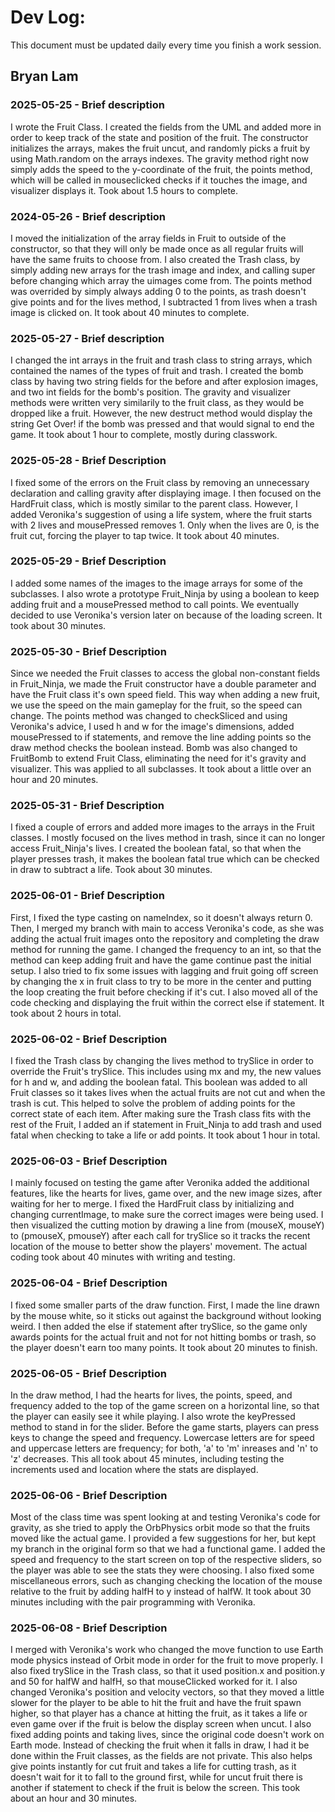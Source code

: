 # Dev Log:

This document must be updated daily every time you finish a work session.

## Bryan Lam

### 2025-05-25 - Brief description
I wrote the Fruit Class. I created the fields from the UML and added more in order to keep track of the state and position of the fruit. The constructor initializes the arrays, makes the fruit uncut, and randomly picks a fruit by using Math.random on the arrays indexes. The gravity method right now simply adds the speed to the y-coordinate of the fruit, the points method, which will be called in mouseclicked checks if it touches the image, and visualizer displays it. Took about 1.5 hours to complete.

### 2024-05-26 - Brief description
I moved the initialization of the array fields in Fruit to outside of the constructor, so that they will only be made once as all regular fruits will have the same fruits to choose from. I also created the Trash class, by simply adding new arrays for the trash image and index, and calling super before changing which array the uimages come from. The points method was overrided by simply always adding 0 to the points, as trash doesn't give points and for the lives method, I subtracted 1 from lives when a trash image is clicked on. It took about 40 minutes to complete.

### 2025-05-27 - Brief description
I changed the int arrays in the fruit and trash class to string arrays, which contained the names of the types of fruit and trash. I created the bomb class by having two string fields for the before and after explosion images, and two int fields for the bomb's position. The gravity and visualizer methods were written very similarily to the fruit class, as they would be dropped like a fruit. However, the new destruct method would display the string Get Over! if the bomb was pressed and that would signal to end the game. It took about 1 hour to complete, mostly during classwork.

### 2025-05-28 - Brief Description
I fixed some of the errors on the Fruit class by removing an unnecessary declaration and calling gravity after displaying image. I then focused on the HardFruit class, which is mostly similar to the parent class. However, I added Veronika's suggestion of using a life system, where the fruit starts with 2 lives and mousePressed removes 1. Only when the lives are 0, is the fruit cut, forcing the player to tap twice. It took about 40 minutes.

### 2025-05-29 - Brief Description
I added some names of the images to the image arrays for some of the subclasses. I also wrote a prototype Fruit_Ninja by using a boolean to keep adding fruit and a mousePressed method to call points. We eventually decided to use Veronika's version later on because of the loading screen. It took about 30 minutes.

### 2025-05-30 - Brief Description
Since we needed the Fruit classes to access the global non-constant fields in Fruit_Ninja, we made the Fruit constructor have a double parameter and have the Fruit class it's own speed field. This way when adding a new fruit, we use the speed on the main gameplay for the fruit, so the speed can change. The points method was changed to checkSliced and using Veronika's advice, I used h and w for the image's dimensions, added mousePressed to if statements, and remove the line adding points so the draw method checks the boolean instead. Bomb was also changed to FruitBomb to extend Fruit Class, eliminating the need for it's gravity and visualizer. This was applied to all subclasses. It took about a little over an hour and 20 minutes.

### 2025-05-31 - Brief Description
I fixed a couple of errors and added more images to the arrays in the Fruit classes. I mostly focused on the lives method in trash, since it can no longer access Fruit_Ninja's lives. I created the boolean fatal, so that when the player presses trash, it makes the boolean fatal true which can be checked in draw to subtract a life. Took about 30 minutes.

### 2025-06-01 - Brief Description
First, I fixed the type casting on nameIndex, so it doesn't always return 0. Then, I merged my branch with main to access Veronika's code, as she was adding the actual fruit images onto the repository and completing the draw method for running the game. I changed the frequency to an int, so that the method can keep adding fruit and have the game continue past the initial setup. I also tried to fix some issues with lagging and fruit going off screen by changing the x in fruit class to try to be more in the center and putting the loop creating the fruit before checking if it's cut. I also moved all of the code checking and displaying the fruit within the correct else if statement. It took about 2 hours in total.

### 2025-06-02 - Brief Description
I fixed the Trash class by changing the lives method to trySlice in order to override the Fruit's trySlice. This includes using mx and my, the new values for h and w, and adding the boolean fatal. This boolean was added to all Fruit classes so it takes lives when the actual fruits are not cut and when the trash is cut. This helped to solve the problem of adding points for the correct state of each item. After making sure the Trash class fits with the rest of the Fruit, I added an if statement in Fruit_Ninja to add trash and used fatal when checking to take a life or add points. It took about 1 hour in total.

### 2025-06-03 - Brief Description
I mainly focused on testing the game after Veronika added the additional features, like the hearts for lives, game over, and the new image sizes, after waiting for her to merge. I fixed the HardFruit class by initializing and changing currentImage, to make sure the correct images were being used. I then visualized the cutting motion by drawing a line from (mouseX, mouseY) to (pmouseX, pmouseY) after each call for trySlice so it tracks the recent location of the mouse to better show the players' movement. The actual coding took about 40 minutes with writing and testing.

### 2025-06-04 - Brief Description
I fixed some smaller parts of the draw function. First, I made the line drawn by the mouse white, so it sticks out against the background without looking weird. I then added the else if statement after trySlice, so the game only awards points for the actual fruit and not for not hitting bombs or trash, so the player doesn't earn too many points. It took about 20 minutes to finish.

### 2025-06-05 - Brief Description
In the draw method, I had the hearts for lives, the points, speed, and frequency added to the top of the game screen on a horizontal line, so that the player can easily see it while playing. I also wrote the keyPressed method to stand in for the slider. Before the game starts, players can press keys to change the speed and frequency. Lowercase letters are for speed and uppercase letters are frequency; for both, 'a' to 'm' inreases and 'n' to 'z' decreases. This all took about 45 minutes, including testing the increments used and location where the stats are displayed.

### 2025-06-06 - Brief Description
Most of the class time was spent looking at and testing Veronika's code for gravity, as she tried to apply the OrbPhysics orbit mode so that the fruits moved like the actual game. I provided a few suggestions for her, but kept my branch in the original form so that we had a functional game. I added the speed and frequency to the start screen on top of the respective sliders, so the player was able to see the stats they were choosing. I also fixed some miscellaneous errors, such as changing checking the location of the mouse relative to the fruit by adding halfH to y instead of halfW. It took about 30 minutes including with the pair programming with Veronika.

### 2025-06-08 - Brief Description
I merged with Veronika's work who changed the move function to use Earth mode physics instead of Orbit mode in order for the fruit to move properly. I also fixed trySlice in the Trash class, so that it used position.x and position.y and 50 for halfW and halfH, so that mouseClicked worked for it. I also changed Veronika's position and velocity vectors, so that they moved a little slower for the player to be able to hit the fruit and have the fruit spawn higher, so that player has a chance at hitting the fruit, as it takes a life or even game over if the fruit is below the display screen when uncut. I also fixed adding points and taking lives, since the original code doesn't work on Earth mode. Instead of checking the fruit when it falls in draw, I had it be done within the Fruit classes, as the fields are not private. This also helps give points instantly for cut fruit and takes a life for cutting trash, as it doesn't wait for it to fall to the ground first, while for uncut fruit there is another if statement to check if the fruit is below the screen. This took about an hour and 30 minutes.